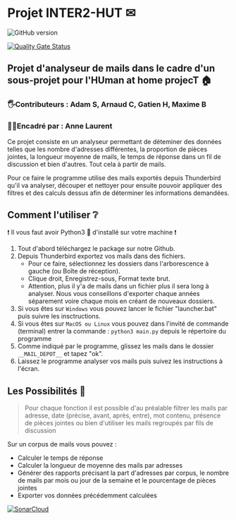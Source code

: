 # Projet INTER2-HUT ✉

![GitHub version](https://img.shields.io/badge/version-3.0.2-brightgreen)

[![Quality Gate Status](https://sonarcloud.io/api/project_badges/measure?project=Gaiko19_INTER2-HUT&metric=alert_status)](https://sonarcloud.io/summary/new_code?id=Gaiko19_INTER2-HUT)
## Projet d'analyseur de mails dans le cadre d'un sous-projet pour l'HUman at home projecT 🏠

### 🖐Contributeurs : Adam S, Arnaud C, Gatien H, Maxime B

### 👩‍🏫Encadré par : Anne Laurent

Ce projet consiste en un analyseur permettant de déteminer des données telles que les nombre d'adresses différentes, la proportion de pièces jointes, la longueur moyenne de mails, le temps de réponse dans un fil de discussion et bien d'autres. Tout cela à partir de mails.

Pour ce faire le programme utilise des mails exportés depuis Thunderbird qu'il va analyser, découper et nettoyer pour ensuite pouvoir appliquer des filtres et des calculs dessus afin de déterminer les informations demandées.

## Comment l'utiliser ❔

❗ Il vous faut avoir Python3 🐍 d'installé sur votre machine ❗

1. Tout d'abord téléchargez le package sur notre Github.
2. Depuis Thunderbird exportez vos mails dans des fichiers.
   - Pour ce faire, sélectionnez les dossiers dans l'arborescence à gauche (ou Boîte de réception).
   - Clique droit, Enregistrez-sous, Format texte brut.
   - Attention, plus il y'a de mails dans un fichier plus il sera long à analyser. Nous vous conseillons d'exporter chaque années séparement voire chaque mois en créant de nouveaux dossiers.
3. Si vous êtes sur ```Windows``` vous pouvez lancer le fichier "launcher.bat" puis suivre les insctructions.
4. Si vous êtes sur ```MacOS ou Linux``` vous pouvez dans l'invité de commande (terminal) entrer la commande :
  ```python3 main.py``` depuis le répertoire du programme
5. Comme indiqué par le programme, glissez les mails dans le dossier ```__MAIL_DEPOT__``` et tapez "ok".
6. Laissez le programme analyser vos mails puis suivez les instructions à l'écran.

## Les Possibilités 🔧

> Pour chaque fonction il est possible d'au préalable filtrer les mails par adresse, date (précise, avant, après, entre), mot contenu, présence de pièces jointes ou bien d'utiliser les mails regroupés par fils de discussion

Sur un corpus de mails vous pouvez :

- Calculer le temps de réponse
- Calculer la longueur de moyenne des mails par adresses
- Générer des rapports précisant la part d'adresses par corpus, le nombre de mails par mois ou jour de la semaine et le pourcentage de pièces jointes
- Exporter vos données précédemment calculées


[![SonarCloud](https://sonarcloud.io/images/project_badges/sonarcloud-white.svg)](https://sonarcloud.io/summary/new_code?id=Gaiko19_INTER2-HUT)